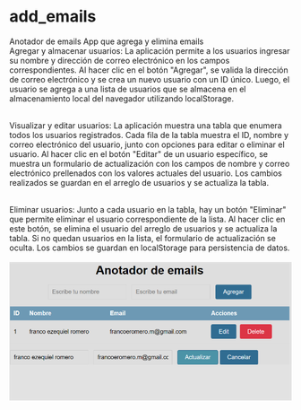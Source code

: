 # add_emails
Anotador de emails
App que agrega y elimina emails <br>
Agregar y almacenar usuarios: La aplicación permite a los usuarios ingresar su nombre y dirección de correo electrónico en los campos correspondientes. Al hacer clic en el botón "Agregar", se valida la dirección de correo electrónico y se crea un nuevo usuario con un ID único. Luego, el usuario se agrega a una lista de usuarios que se almacena en el almacenamiento local del navegador utilizando localStorage. <br> <br>

Visualizar y editar usuarios: La aplicación muestra una tabla que enumera todos los usuarios registrados. Cada fila de la tabla muestra el ID, nombre y correo electrónico del usuario, junto con opciones para editar o eliminar el usuario. Al hacer clic en el botón "Editar" de un usuario específico, se muestra un formulario de actualización con los campos de nombre y correo electrónico prellenados con los valores actuales del usuario. Los cambios realizados se guardan en el arreglo de usuarios y se actualiza la tabla. <br> <br>

Eliminar usuarios: Junto a cada usuario en la tabla, hay un botón "Eliminar" que permite eliminar el usuario correspondiente de la lista. Al hacer clic en este botón, se elimina el usuario del arreglo de usuarios y se actualiza la tabla. Si no quedan usuarios en la lista, el formulario de actualización se oculta. Los cambios se guardan en localStorage para persistencia de datos. <br> <br>
<img src="./front.png">